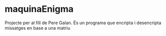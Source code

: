 # maquinaEnigma
Projecte per al fill de Pere Galan. És un programa que encripta i desencripta missatges en base a una matriu
